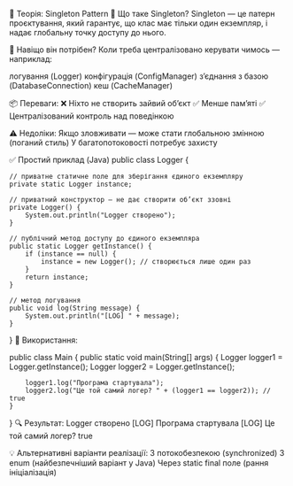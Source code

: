📘 Теорія: Singleton Pattern
🔹 Що таке Singleton?
Singleton — це патерн проєктування, який гарантує,
що клас має тільки один екземпляр, 
і надає глобальну точку доступу до нього.

🔧 Навіщо він потрібен?
Коли треба централізовано керувати чимось — наприклад:

логування (Logger)
конфігурація (ConfigManager)
з’єднання з базою (DatabaseConnection)
кеш (CacheManager)

📦 Переваги:
❌ Ніхто не створить зайвий об’єкт
✅ Менше пам’яті
✅ Централізований контроль над поведінкою

⚠️ Недоліки:
Якщо зловживати — може стати глобальною змінною (поганий стиль)
У багатопотоковості потребує захисту

✅ Простий приклад (Java)
public class Logger {

    // приватне статичне поле для зберігання єдиного екземпляру
    private static Logger instance;

    // приватний конструктор — не дає створити об’єкт ззовні
    private Logger() {
        System.out.println("Logger створено");
    }

    // публічний метод доступу до єдиного екземпляра
    public static Logger getInstance() {
        if (instance == null) {
            instance = new Logger(); // створюється лише один раз
        }
        return instance;
    }

    // метод логування
    public void log(String message) {
        System.out.println("[LOG] " + message);
    }
}
🧪 Використання:

public class Main {
public static void main(String[] args) {
Logger logger1 = Logger.getInstance();
Logger logger2 = Logger.getInstance();

        logger1.log("Програма стартувала");
        logger2.log("Це той самий логер? " + (logger1 == logger2)); // true
    }
}
🔍 Результат:
Logger створено
[LOG] Програма стартувала
[LOG] Це той самий логер? true

💡 Альтернативні варіанти реалізації:
З потокобезпекою (synchronized)
З enum (найбезпечніший варіант у Java)
Через static final поле (рання ініціалізація)